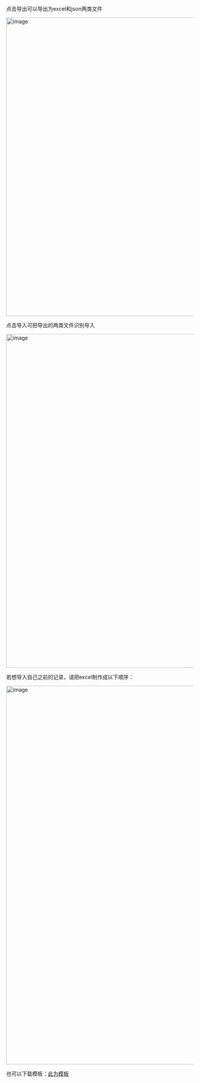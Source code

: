 点击导出可以导出为excel和json两类文件

<img width="1249" height="800" alt="image" src="https://github.com/user-attachments/assets/c45336d4-ed56-497a-9576-79cc63bebd11" />

点击导入可把导出的两类文件识别导入

<img width="1256" height="895" alt="image" src="https://github.com/user-attachments/assets/8cc3caa0-a64b-4367-9edb-0fb854ea6072" />

若想导入自己之前的记录，请把excel制作成以下顺序：

<img width="1919" height="1015" alt="image" src="https://github.com/user-attachments/assets/1f2c597b-4dc2-440a-b27b-06164b4fb875" />

也可以下载模板：[此为模板](template。xlsx)
